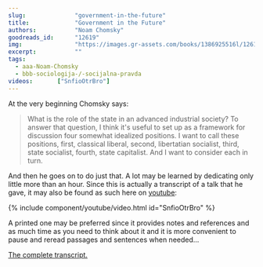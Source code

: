 ```yaml
---
slug:              "government-in-the-future"
title:             "Government in the Future"
authors:           "Noam Chomsky"
goodreads_id:      "12619"
img:               "https://images.gr-assets.com/books/1386925516l/12619.jpg"
excerpt:           ""
tags:
  - aaa-Noam-Chomsky
  - bbb-sociologija-/-socijalna-pravda
videos:       ["SnfioOtrBro"]  
---
```


At the very beginning Chomsky says:

<blockquote>
What is the role of the state in an advanced industrial society? To answer that question, I think it's useful to set 
up as a framework for discussion four somewhat idealized positions. I want to call these positions, first, classical 
liberal, second, libertatian socialist, third, state socialist, fourth, state capitalist. And I want to consider each in turn.
</blockquote>


And then he goes on to do just that. A lot may be learned by dedicating only little more than an hour. Since this is 
actually a transcript of a talk that he gave, it may also be found as such here on 
<a class="external" href="https://www.youtube.com/watch?v=SnfioOtrBro">youtube</a>:

{% include component/youtube/video.html id="SnfioOtrBro" %}
 
A printed one may be preferred since it provides notes and references and as much time as you need to think about it 
and it is more convenient to pause and reread passages and sentences when needed... 

<a class="external" href="https://libcom.org/library/government-future-noam-chomsky">The complete transcript.</a>